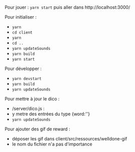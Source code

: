 Pour jouer : `yarn start` puis aller dans http://localhost:3000/

Pour initialiser :
  * `yarn`
  * `cd client`
  * `yarn`
  * `cd ..`
  * `yarn updateSounds`
  * `yarn build`
  * `yarn start`

Pour développer :
  * `yarn devstart`
  * `yarn build`
  * `yarn updateSounds`

Pour mettre à jour le dico :
  * /server/dico.js :
  * y metre des entrées du type {word:''}
  * `yarn updateSounds`

Pour ajouter des gif de reward :
  * déposer les gif dans client/src/ressources/welldone-gif
  * le nom du fichier n'a pas d'importance
